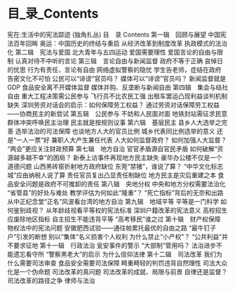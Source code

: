 # 目_录_Contents

宪在:生活中的宪法踪迹 (独角扎丛)
目　录
Contents
第一辑　回顾与展望
中国宪法百年回眸
奥运：中国历史的终结与重启
从经济改革到制度改革
执政模式的法治化
第二辑　宪法与爱国
北大青年与五四运动
爱国需要理性
爱国言论的自由与限制
认真对待不中听的言论
第三辑　言论自由与新闻监督
政府不等于正确
哀悼日的忧思
行为有责任，言论有自由
网络虚拟警察的隐忧
学生告老师，症结在政府
告密文化不可怕
公民可以“诽谤”官员吗？
媒体可以“诽谤”官员吗？
新闻监督就是GDP
食品安全离不开媒体监督
媒体并购、反垄断与新闻自由
第四辑　集会与结社自由
重大工程决策需公民参与
飞行员不比农民工强
出租车罢运凸现利益谈判机制缺失
深圳劳资对话会的启示：如何保障劳工权益？
通过劳资对话保障劳工权益——协商民主的新尝试
第五辑　公民参与
不妨和人民面对面
地铁封站需征求民意
群体冲突呼唤民主治理
民主就是按规则议事
第六辑　基层民主
县乡人大选举之完善
选举法治的司法保障
也谈地方人大的官员比例
城乡代表同比例选举的意义
还是“一人一票”好
兼职人大产生兼任代表
人大如何监督政府？
如何加强人大监督？
“两会”更应关注财政预算
第七辑　地方自治
官官矛盾源自官民矛盾
如何破解“资源越多越不幸”的困局？
新泰上访事件再现地方民主缺失
豪华办公楼不仅是一个道德问题
山西黑砖窑折射地方政府缺位
东莞“禁猪”，谁说了算？
“中华文化标志城”应由纳税人说了算
责任官员复出凸显责任制缺位
地方民主是灾后重建之本
食品安全问题是政府不可推卸的责任
第八辑　央地分权
中央和地方分权需要法治化
“省管县”的好处与难处
教学评估为何如此“隆重”？
“死亡指标”背后的无奈和出路
从中正纪念堂“正名”风波看台湾的地方自治
第九辑　地域平等
平等是一门科学
如何鉴别歧视？
从年龄歧视看平等权的宪法标准
深圳户籍改革的宪法意义
高校招生应废除地区指标
自主招生不能违背平等
“高考移民”谁之过
第十辑　财产权保障
物权法中的宪法问题
安徽肥西试验——通往帕累托最优的自由之路
“最牛钉子户”引发的断想
别以“集体”名义损害个人权利
为什么禁止“小产权”？
“公共利益”并不要求征地
第十一辑　行政法治
瓮安事件的警示
“大部制”管用吗？
法治进步不能遗忘看守所
“警察黑老大”的启示
为什么信仰法律
第十二辑　司法改革
我们为什么需要司法审查
食品安全需要司法保障
畸重畸轻的判罚违背自然理性
司法大众化是一个伪命题
司法改革的真问题
司法改革的成就、局限与前景
自律还是监督？司法改革的路径之争
律师与法治